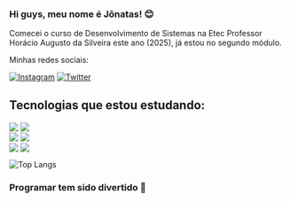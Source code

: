 ### Hi guys, meu nome é Jônatas! 😊
<p>Comecei o curso de Desenvolvimento de Sistemas na Etec Professor Horácio Augusto da Silveira este ano (2025), já estou no segundo módulo.</p>
<p>Minhas redes sociais:</p>

[![Instagram](https://img.shields.io/badge/Instagram-E4405F?style=for-the-badge&logo=instagram&logoColor=white)](https://www.instagram.com/jonatasolixd/)
[![Twitter](https://img.shields.io/badge/Twitter-000000?style=for-the-badge&logo=x&logoColor=white)](https://x.com/JonatasoliXD)

## Tecnologias que estou estudando:

<img align="center" src="https://img.shields.io/badge/JavaScript-fde910"> <img align="center" src="https://img.shields.io/badge/C Sharp-9179e4"> <br>
<img align="center" src="https://img.shields.io/badge/HTML-ffae00"> <img align="center" src="https://img.shields.io/badge/Java-eD8b00"> <br>
<img align="center" src="https://img.shields.io/badge/CSS-1919e6"> <img align="center" src="https://img.shields.io/badge/SQL-00ff00">

![Top Langs](https://github-readme-stats.vercel.app/api/top-langs/?username=Jolimenezes&layout=compact&theme=shades-of-purple&locale=pt-br)

### Programar tem sido divertido 🤠


<!--
**Jolimenezes/Jolimenezes** is a ✨ _special_ ✨ repository because its `README.md` (this file) appears on your GitHub profile.

Here are some ideas to get you started:

- 🔭 I’m currently working on ...
- 🌱 I’m currently learning ...
- 👯 I’m looking to collaborate on ...
- 🤔 I’m looking for help with ...
- 💬 Ask me about ...
- 📫 How to reach me: ...
- 😄 Pronouns: ...
- ⚡ Fun fact: ...
-->
